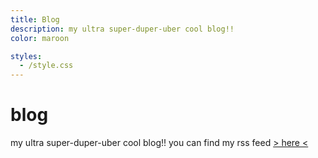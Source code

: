 ```yaml
---
title: Blog
description: my ultra super-duper-uber cool blog!!
color: maroon

styles:
  - /style.css
---
```


# blog
my ultra super-duper-uber cool blog!! you can find my rss feed [> here <](/blog.xml)

<div style="display: flex;flex-direction:column;gap:10px;">
  <!-- variable:blog-posts -->
</div>
